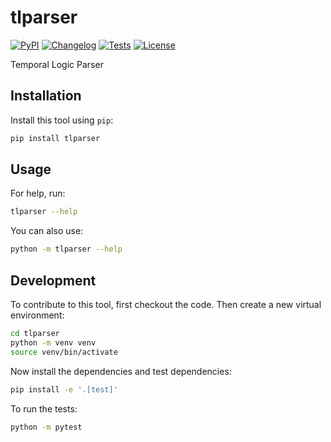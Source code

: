 # tlparser

[![PyPI](https://img.shields.io/pypi/v/tlparser.svg)](https://pypi.org/project/tlparser/)
[![Changelog](https://img.shields.io/github/v/release/RomanBoegli/tlparser?include_prereleases&label=changelog)](https://github.com/RomanBoegli/tlparser/releases)
[![Tests](https://github.com/RomanBoegli/tlparser/actions/workflows/test.yml/badge.svg)](https://github.com/RomanBoegli/tlparser/actions/workflows/test.yml)
[![License](https://img.shields.io/badge/license-Apache%202.0-blue.svg)](https://github.com/RomanBoegli/tlparser/blob/master/LICENSE)

Temporal Logic Parser

## Installation

Install this tool using `pip`:
```bash
pip install tlparser
```
## Usage

For help, run:
```bash
tlparser --help
```
You can also use:
```bash
python -m tlparser --help
```
## Development

To contribute to this tool, first checkout the code. Then create a new virtual environment:
```bash
cd tlparser
python -m venv venv
source venv/bin/activate
```
Now install the dependencies and test dependencies:
```bash
pip install -e '.[test]'
```
To run the tests:
```bash
python -m pytest
```
